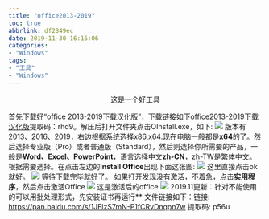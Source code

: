 ```yaml
---
title: "office2013-2019"
toc: true
abbrlink: df2849ec
date: 2019-11-30 16:16:06
categories:
- "Windows"
tags: 
- "工具"
- "Windows"
---
```


<center>这是一个好工具</center>

<!-- more -->	

首先下载好“office 2013-2019下载汉化版”，下载链接如下[office2013-2019下载汉化版](https://pan.baidu.com/s/1Jcxj0vZ-L8qoCdx_Bmq32Q)提取码：rhd9。解压后打开文件夹点击OInstall.exe，如下:
![](20181218150059364.png)
版本有2013、2016、2019，右边根据系统选择x86,x64.现在电脑一般都是**x64**的了。然后选择专业版（Pro）或者普通版（Standard），然后则选择你所需要的产品，一般是**Word、Excel、PowerPoint**，语言选择中文**zh-CN**，zh-TW是繁体中文。根据需要选择。在点击左边的**Install Office**出现下面这张图:
![](20181218150639104.png)
这里直接点击ok就好。
![](20181218150719213.png)
等待下载完毕就好了。
如果打开发现没有激活，不着急，点击**实用程序**，然后点击激活Office
![](20181218150854897.png)
这是激活后的office
![](20181218151323214.png)
2019.11更新：针对不能使用的可以用批处理形式，先安装证书再运行** 文件链接如下：链接: https://pan.baidu.com/s/1JFlzS7mN-P1fCRyDnqpn7w 提取码: p56u 
